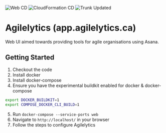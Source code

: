 ![Web CD](https://github.com/Lugana707/app.agilelytics.ca/workflows/Web%20CD/badge.svg)
![CloudFormation CD](https://github.com/Lugana707/app.agilelytics.ca/workflows/CloudFormation%20CD/badge.svg)
![Trunk Updated](https://github.com/Lugana707/app.agilelytics.ca/workflows/Trunk%20Updated/badge.svg)

# Agilelytics (app.agilelytics.ca)

Web UI aimed towards providing tools for agile organisations using Asana.

## Getting Started

1. Checkout the code
2. Install docker
3. Install docker-compose
4. Ensure you have the experimental buildkit enabled for docker & docker-compose

```bash
export DOCKER_BUILDKIT=1
export COMPOSE_DOCKER_CLI_BUILD=1
```

5. Run `docker-compose --service-ports web`
6. Navigate to `http://localhost/` in your browser
7. Follow the steps to configure Agilelytics
